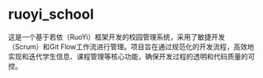 # ruoyi_school
这是一个基于若依（RuoYi）框架开发的校园管理系统，采用了敏捷开发（Scrum）和Git Flow工作流进行管理。项目旨在通过规范化的开发流程，高效地实现和迭代学生信息、课程管理等核心功能，确保开发过程的透明和代码质量的可控。
